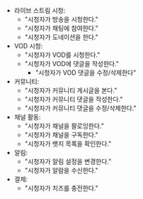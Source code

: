 - 라이브 스트림 시청:
  - "시청자가 방송을 시청한다."
  - "시청자가 채팅에 참여한다."
  - "시청자가 도네이션을 한다."
- VOD 시청:
	- "시청자가 VOD를 시청한다."
  - "시청자가 VOD에 댓글을 작성한다."
	- "시청자가 VOD 댓글을 수정/삭제한다"
- 커뮤니티:
	- "시청자가 커뮤니티 게시글을 본다."
	- "시청자가 커뮤니티 댓글을 작성한다."
	- "시청자가 커뮤니티 댓글을 수정/삭제한다."
- 채널 활동:
	- "시청자가 채널을 팔로잉한다."
	- "시청자가 채널을 구독한다."
	- "시청자가 뱃지 목록을 확인한다."
- 알림:
  - "시청자가 알림 설정을 변경한다."
  - "시청자가 알람을 수신한다." 
- 결제:
  - "시청자가 치즈를 충전한다."
